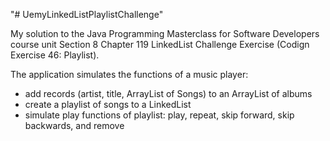 "# UemyLinkedListPlaylistChallenge"

My solution to the Java Programming Masterclass for Software Developers course unit Section 8 Chapter 119 LinkedList Challenge Exercise (Codign Exercise 46: Playlist).

The application simulates the functions of a music player:
- add records (artist, title, ArrayList of Songs) to an ArrayList of albums
- create a playlist of songs to a LinkedList
- simulate play functions of playlist: play, repeat, skip forward, skip backwards, and remove
